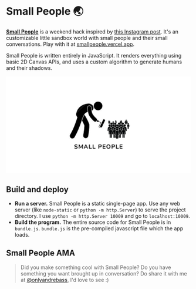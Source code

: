 # Small People 🌏

**[Small People](https://smallpeople.vercel.app/)** is a weekend hack inspired by [this Instagram post](https://www.instagram.com/p/CVETyGQK2c-/). It's an customizable little sandbox world with small people and their small conversations. Play with it at [smallpeople.vercel.app](https://smallpeople.vercel.app).

Small People is written entirely in JavaScript. It renders everything using basic 2D Canvas APIs, and uses a custom algorithm to generate humans and their shadows.

![Tiny human](https://github.com/theandrebass/smallpeople/blob/main/img/facebook.png)

## Build and deploy

- **Run a server.** Small People is a static single-page app. Use any web server (like `node-static` or `python -m http.Server`) to serve the project directory. I use `python -m http.Server 10009` and go to `localhost:10009`.
- **Build the program.** The entire source code for Small People is in `bundle.js`. `bundle.js` is the pre-compiled javascript file which the app loads.

## Small People AMA

>Did you make something cool with Small People? Do you have something you want brought up in conversation? Do share it with me at [@onlyandrebass](https://twitter.com/onlyandrebass), I'd love to see :)
